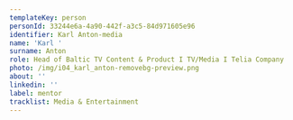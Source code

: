 ```yaml
---
templateKey: person
personId: 33244e6a-4a90-442f-a3c5-84d971605e96
identifier: Karl Anton-media
name: 'Karl '
surname: Anton
role: Head of Baltic TV Content & Product I TV/Media I Telia Company
photo: /img/i04_karl_anton-removebg-preview.png
about: ''
linkedin: ''
label: mentor
tracklist: Media & Entertainment
---
```

